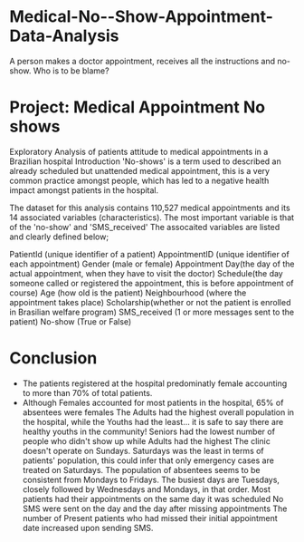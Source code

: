 # Medical-No--Show-Appointment-Data-Analysis
A person makes a doctor appointment, receives all the instructions and no-show. Who is to be blame?
# Project: Medical Appointment No shows
Exploratory Analysis of patients attitude to medical appointments in a Brazilian hospital
Introduction
'No-shows' is a term used to described an already scheduled but unattended medical appointment, this is a very common practice amongst people, which has led to a negative health impact amongst patients in the hospital.

The dataset for this analysis contains 110,527 medical appointments and its 14 associated variables (characteristics). The most important variable is that of the 'no-show' and 'SMS_received' The assocaited variables are listed and clearly defined below;

PatientId (unique identifier of a patient)
AppointmentID (unique identifier of each appointment)
Gender (male or female)
Appointment Day(the day of the actual appointment, when they have to visit the doctor)
Schedule(the day someone called or registered the appointment, this is before appointment of course)
Age (how old is the patient)
Neighbourhood (where the appointment takes place)
Scholarship(whether or not the patient is enrolled in Brasilian welfare program)
SMS_received (1 or more messages sent to the patient)
No-show (True or False)

# Conclusion
- The patients registered at the hospital predominatly female accounting to more than 70% of total patients.
- Although Females accounted for most patients in the hospital, 65% of absentees were females
The Adults had the highest overall population in the hospital, while the Youths had the least... it is safe to say there are healthy youths in the community!
Seniors had the lowest number of people who didn't show up while Adults had the highest
The clinic doesn't operate on Sundays.
Saturdays was the least in terms of patients' population, this could infer that only emergency cases are treated on Saturdays.
The population of absentees seems to be consistent from Mondays to Fridays.
The busiest days are Tuesdays, closely followed by Wednesdays and Mondays, in that order.
Most patients had their appointments on the same day it was scheduled
No SMS were sent on the day and the day after missing appointments
The number of Present patients who had missed their initial appointment date increased upon sending SMS.
